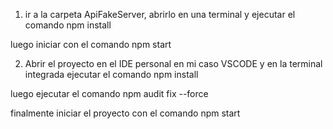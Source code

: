1. ir a la carpeta ApiFakeServer, abrirlo en una terminal y ejecutar el comando
npm install

luego iniciar con el comando
npm start

2. Abrir el proyecto en el IDE personal en mi caso VSCODE y en la terminal integrada ejecutar el comando
npm install

luego ejecutar el comando 
npm audit fix --force

finalmente iniciar el proyecto con el comando
npm start